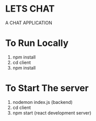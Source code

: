 # LETS CHAT
A CHAT APPLICATION

# To Run Locally
1. npm install
2. cd client
3. npm install

# To Start The server
1. nodemon index.js (backend)
2. cd client
3. npm start (react development server)